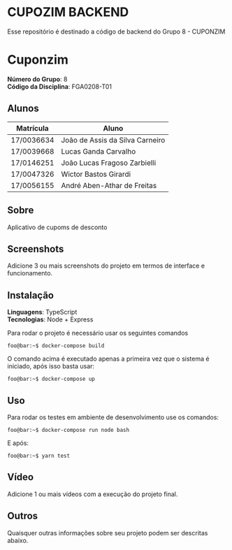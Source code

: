 # CUPOZIM BACKEND
Esse repositório é destinado a código de backend do Grupo 8 - CUPONZIM 

# Cuponzim

**Número do Grupo**: 8<br>
**Código da Disciplina**: FGA0208-T01<br>

## Alunos
|Matrícula | Aluno |
| -- | -- |
| 17/0036634  | João de Assis da Silva Carneiro |
| 17/0039668  | Lucas Ganda Carvalho |
| 17/0146251  | João Lucas Fragoso Zarbielli |
| 17/0047326  | Wictor Bastos Girardi  |
| 17/0056155  | André Aben-Athar de Freitas |

## Sobre 
Aplicativo de cupoms de desconto

## Screenshots
Adicione 3 ou mais screenshots do projeto em termos de interface e funcionamento.

## Instalação 
**Linguagens**: TypeScript<br>
**Tecnologias**: Node + Express <br>

Para rodar o projeto é necessário usar os seguintes comandos

```console
foo@bar:~$ docker-compose build
```
 
 O comando acima é executado apenas a primeira vez que o sistema é iniciado, após isso basta usar:
 
 ```console
foo@bar:~$ docker-compose up
```

## Uso 
Para rodar os testes em ambiente de desenvolvimento use os comandos:

```console
foo@bar:~$ docker-compose run node bash
```
E após:

```console
foo@bar:~$ yarn test
```

## Vídeo
Adicione 1 ou mais vídeos com a execução do projeto final.

## Outros 
Quaisquer outras informações sobre seu projeto podem ser descritas abaixo.
